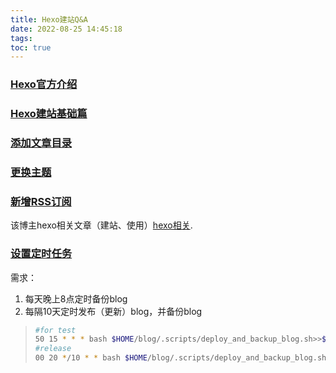 ```yaml
---
title: Hexo建站Q&A
date: 2022-08-25 14:45:18
tags:
toc: true
---
```


### [Hexo官方介绍](https://hexo.io/zh-cn/)

### [Hexo建站基础篇](http://hanyu.fit/2021/06/17/记%20---%20关于近段时间学习的总结(Hexo建站%20--%20基础篇-搭建环境)/)

###  [添加文章目录](https://xyzardq.github.io/2016/11/04/Hexo添加文章目录/)

### [更换主题](https://zhuanlan.zhihu.com/p/137338730) 


### [新增RSS订阅](https://www.google.com.hk/url?sa=t&rct=j&q=&esrc=s&source=web&cd=&ved=2ahUKEwioobuwtOH5AhXnt1YBHThrBVkQFnoECAYQAw&url=https%3A%2F%2Fzhuanlan.zhihu.com%2Fp%2F392900543&usg=AOvVaw2yK-opF-gOHYXKevVeXYPH) 

该博主hexo相关文章（建站、使用）[hexo相关](https://www.zhihu.com/column/c_1402548025064128512).   


### [设置定时任务](https://tooltt.com/crontab/c/118.html)

需求：

1. 每天晚上8点定时备份blog
2. 每隔10天定时发布（更新）blog，并备份blog

>
>```bash
>#for test
>50 15 * * * bash $HOME/blog/.scripts/deploy_and_backup_blog.sh>>$HOME/blog/deployment.log
>#release 
>00 20 */10 * * bash $HOME/blog/.scripts/deploy_and_backup_blog.sh>>$HOME/blog/deployment.log
>
>```
>





